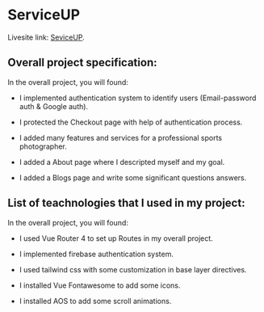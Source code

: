 # ServiceUP

Livesite link: [SeviceUP](https://independent-service-prov-44bc0.web.app/).

## Overall project specification:

In the overall project, you will found:

- I implemented authentication system to identify users (Email-password auth & Google auth).

- I protected the Checkout page with help of authentication process.

- I added many features and services for a professional sports photographer.

- I added a About page where I descripted myself and my goal.

- I added a Blogs page and write some significant questions answers.

## List of teachnologies that I used in my project:

In the overall project, you will found:

- I used Vue Router 4 to set up Routes in my overall project.

- I implemented firebase authentication system.

- I used tailwind css with some customization in base layer directives.

- I installed Vue Fontawesome to add some icons.

- I installed AOS to add some scroll animations.
